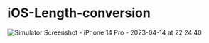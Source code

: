 # iOS-Length-conversion

![Simulator Screenshot - iPhone 14 Pro - 2023-04-14 at 22 24 40](https://user-images.githubusercontent.com/30828060/232108120-15177cb0-05d1-40d8-9d0f-362caf91965e.png)

